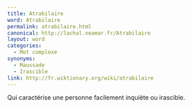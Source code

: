 ```yaml
---
title: Atrabilaire
word: Atrabilaire
permalink: atrabilaire.html
canonical: http://lachal.neamar.fr/Atrabilaire
layout: word
categories:
  - Mot complexe
synonyms:
  - Maussade
  - Irascible
link: http://fr.wiktionary.org/wiki/atrabilaire
---
```


Qui caractérise une personne facilement inquiète ou irascible.

